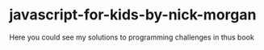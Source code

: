 # javascript-for-kids-by-nick-morgan

Here you could see my solutions to programming challenges in thus book
